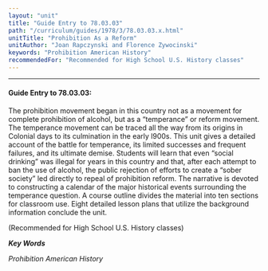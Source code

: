 ```yaml
---
layout: "unit"
title: "Guide Entry to 78.03.03"
path: "/curriculum/guides/1978/3/78.03.03.x.html"
unitTitle: "Prohibition As a Reform"
unitAuthor: "Joan Rapczynski and Florence Zywocinski"
keywords: "Prohibition American History"
recommendedFor: "Recommended for High School U.S. History classes"
---
```

<body>
<hr/>
<h4>
Guide Entry to 78.03.03:
</h4>
The prohibition movement began in this country not as a movement for complete prohibition of alcohol, but as a “temperance” or reform movement.  The temperance movement can be traced all the way from its origins in Colonial days to its culmination in the early l900s.  This unit gives a detailed account of the battle for temperance, its limited successes and frequent failures, and its ultimate demise. Students will learn that even “social drinking” was illegal for years in this country and that, after each attempt to ban the use of alcohol, the public rejection of efforts to create a “sober society” led directly to repeal of prohibition reform.  The narrative is devoted to constructing a calendar of the major historical events surrounding the temperance question.  A course outline divides the material into ten sections for classroom use.  Eight detailed lesson plans that utilize the background information conclude the unit.
<p>
(Recommended for High School U.S. History classes)
</p>
<p>
<b>
<i>
Key Words
</i>
</b>
<br/>
</p>
<p>
<i>
Prohibition American History
</i>
</p>
</body>